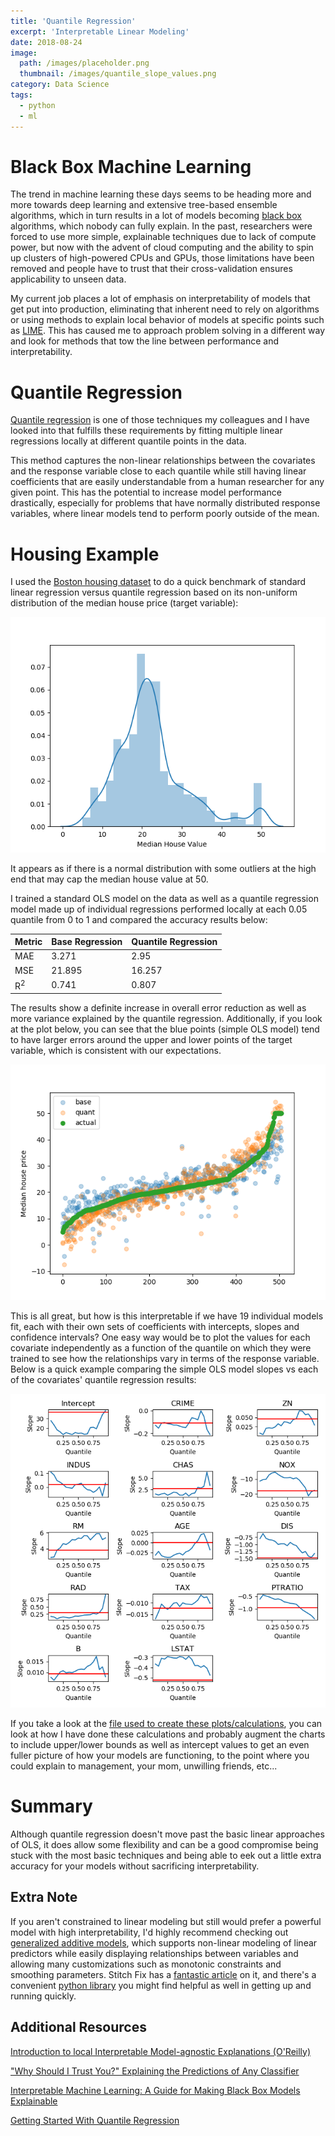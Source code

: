 ```yaml
---
title: 'Quantile Regression'
excerpt: 'Interpretable Linear Modeling'
date: 2018-08-24
image:
  path: /images/placeholder.png
  thumbnail: /images/quantile_slope_values.png
category: Data Science
tags:
  - python
  - ml
---
```


# Black Box Machine Learning

The trend in machine learning these days seems to be heading more and more towards deep learning and extensive tree-based ensemble algorithms, which in turn results in a lot of models becoming [black box](https://en.wikipedia.org/wiki/Black_box) algorithms, which nobody can fully explain. In the past, researchers were forced to use more simple, explainable techniques due to lack of compute power, but now with the advent of cloud computing and the ability to spin up clusters of high-powered CPUs and GPUs, those limitations have been removed and people have to trust that their cross-validation ensures applicability to unseen data.

My current job places a lot of emphasis on interpretability of models that get put into production, eliminating that inherent need to rely on algorithms or using methods to explain local behavior of models at specific points such as [LIME](https://arxiv.org/pdf/1602.04938.pdf). This has caused me to approach problem solving in a different way and look for methods that tow the line between performance and interpretability.

# Quantile Regression

[Quantile regression](https://en.wikipedia.org/wiki/Quantile_regression) is one of those techniques my colleagues and I have looked into that fulfills these requirements by fitting multiple linear regressions locally at different quantile points in the data.

This method captures the non-linear relationships between the covariates and the response variable close to each quantile while still having linear coefficients that are easily understandable from a human researcher for any given point. This has the potential to increase model performance drastically, especially for problems that have normally distributed response variables, where linear models tend to perform poorly outside of the mean.

# Housing Example

I used the [Boston housing dataset](https://www.kaggle.com/c/boston-housing) to do a quick benchmark of standard linear regression versus quantile regression based on its non-uniform distribution of the median house price (target variable):

![](/images/quantile_target_distribution.png)

It appears as if there is a normal distribution with some outliers at the high end that may cap the median house value at 50.

I trained a standard OLS model on the data as well as a quantile regression model made up of individual regressions performed locally at each 0.05 quantile from 0 to 1 and compared the accuracy results below:

| Metric | Base Regression | Quantile Regression |
|--------|-----------------|---------------------|
| MAE    | 3.271           | 2.95                |
| MSE    | 21.895          | 16.257              |
| R<sup>2</sup>  | 0.741   | 0.807               |

The results show a definite increase in overall error reduction as well as more variance explained by the quantile regression. Additionally, if you look at the plot below, you can see that the blue points (simple OLS model) tend to have larger errors around the upper and lower points of the target variable, which is consistent with our expectations.

![](/images/quantile_comparison.png)

This is all great, but how is this interpretable if we have 19 individual models fit, each with their own sets of coefficients with intercepts, slopes and confidence intervals? One easy way would be to plot the values for each covariate independently as a function of the quantile on which they were trained to see how the relationships vary in terms of the response variable. Below is a quick example comparing the simple OLS model slopes vs each of the covariates' quantile regression results:

![](/images/quantile_slope_values.png)

If you take a look at the [file used to create these plots/calculations](https://github.com/mwburke/mwburke.github.io/tree/master/scripts/quantile_regression.py), you can look at how I have done these calculations and probably augment the charts to include upper/lower bounds as well as intercept values to get an even fuller picture of how your models are functioning, to the point where you could explain to management, your mom, unwilling friends, etc...

# Summary

Although quantile regression doesn't move past the basic linear approaches of OLS, it does allow some flexibility and can be a good compromise being stuck with the most basic techniques and being able to eek out a little extra accuracy for your models without sacrificing interpretability.

## Extra Note

If you aren't constrained to linear modeling but still would prefer a powerful model with high interpretability, I'd highly recommend checking out [generalized additive models](https://en.wikipedia.org/wiki/Generalized_additive_model), which supports non-linear modeling of linear predictors while easily displaying relationships between variables and allowing many customizations such as monotonic constraints and smoothing parameters. Stitch Fix has a [fantastic article](https://multithreaded.stitchfix.com/blog/2015/07/30/gam/) on it, and there's a convenient [python library](https://github.com/dswah/pyGAM) you might find helpful as well in getting up and running quickly.

## Additional Resources

[Introduction to local Interpretable Model-agnostic Explanations (O'Reilly)](https://www.oreilly.com/learning/introduction-to-local-interpretable-model-agnostic-explanations-lime)

 ["Why Should I Trust You?" Explaining the Predictions of Any Classifier](https://arxiv.org/pdf/1602.04938.pdf)

[Interpretable Machine Learning: A Guide for Making Black Box Models Explainable](https://christophm.github.io/interpretable-ml-book/)

[Getting Started With Quantile Regression](https://data.library.virginia.edu/getting-started-with-quantile-regression/)
